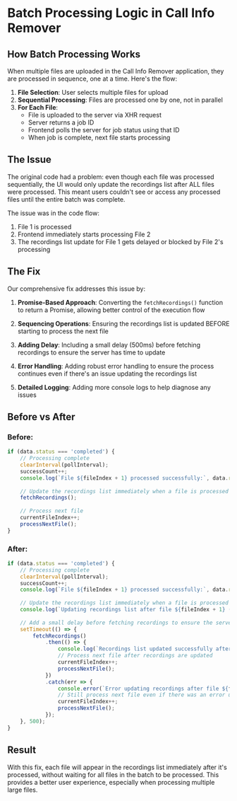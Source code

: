 # Batch Processing Logic in Call Info Remover

## How Batch Processing Works

When multiple files are uploaded in the Call Info Remover application, they are processed in sequence, one at a time. Here's the flow:

1. **File Selection**: User selects multiple files for upload
2. **Sequential Processing**: Files are processed one by one, not in parallel
3. **For Each File**:
   - File is uploaded to the server via XHR request
   - Server returns a job ID
   - Frontend polls the server for job status using that ID
   - When job is complete, next file starts processing

## The Issue

The original code had a problem: even though each file was processed sequentially, the UI would only update the recordings list after ALL files were processed. This meant users couldn't see or access any processed files until the entire batch was complete.

The issue was in the code flow:
1. File 1 is processed
2. Frontend immediately starts processing File 2
3. The recordings list update for File 1 gets delayed or blocked by File 2's processing

## The Fix

Our comprehensive fix addresses this issue by:

1. **Promise-Based Approach**: Converting the `fetchRecordings()` function to return a Promise, allowing better control of the execution flow

2. **Sequencing Operations**: Ensuring the recordings list is updated BEFORE starting to process the next file

3. **Adding Delay**: Including a small delay (500ms) before fetching recordings to ensure the server has time to update

4. **Error Handling**: Adding robust error handling to ensure the process continues even if there's an issue updating the recordings list

5. **Detailed Logging**: Adding more console logs to help diagnose any issues

## Before vs After

### Before:
```javascript
if (data.status === 'completed') {
    // Processing complete
    clearInterval(pollInterval);
    successCount++;
    console.log(`File ${fileIndex + 1} processed successfully:`, data.result);
    
    // Update the recordings list immediately when a file is processed
    fetchRecordings();
    
    // Process next file
    currentFileIndex++;
    processNextFile();
}
```

### After:
```javascript
if (data.status === 'completed') {
    // Processing complete
    clearInterval(pollInterval);
    successCount++;
    console.log(`File ${fileIndex + 1} processed successfully:`, data.result);
    
    // Update the recordings list immediately when a file is processed
    console.log(`Updating recordings list after file ${fileIndex + 1} (${fileName}) was processed`);
    
    // Add a small delay before fetching recordings to ensure the server has time to update
    setTimeout(() => {
        fetchRecordings()
            .then(() => {
                console.log(`Recordings list updated successfully after file ${fileIndex + 1}`);
                // Process next file after recordings are updated
                currentFileIndex++;
                processNextFile();
            })
            .catch(err => {
                console.error(`Error updating recordings after file ${fileIndex + 1}:`, err);
                // Still process next file even if there was an error updating recordings
                currentFileIndex++;
                processNextFile();
            });
    }, 500);
}
```

## Result

With this fix, each file will appear in the recordings list immediately after it's processed, without waiting for all files in the batch to be processed. This provides a better user experience, especially when processing multiple large files.
